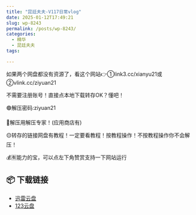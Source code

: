 ```yaml
---
title: "昆廷夫夫-V117日常vlog"
date: 2025-01-12T17:49:21
slug: wp-8243
permalink: /posts/wp-8243/
categories:
  - 精华
  - 昆廷夫夫
tags:

---
```


如果两个网盘都没有资源了，看这个网站👉①link3.cc/xianyu21或②vlink.cc/ziyuan21

不需要注册账号！直接点本地下载转存OK？懂吧！

🟢解压密码:ziyuan21

🔵解压用解压专家！(应用商店有)

🟡转存的链接网盘有教程！一定要看教程！按教程操作！不按教程操作你不会解压！

💰🈶能力的宝，可以点左下角赞赏支持一下网站运行

## 📦 下载链接
- [迅雷云盘](https://blziyuan21.com/pay-download/8243?key=9d31b2fb42&down_id=0)
- [123云盘](https://blziyuan21.com/pay-download/8243?key=9d31b2fb42&down_id=1)

